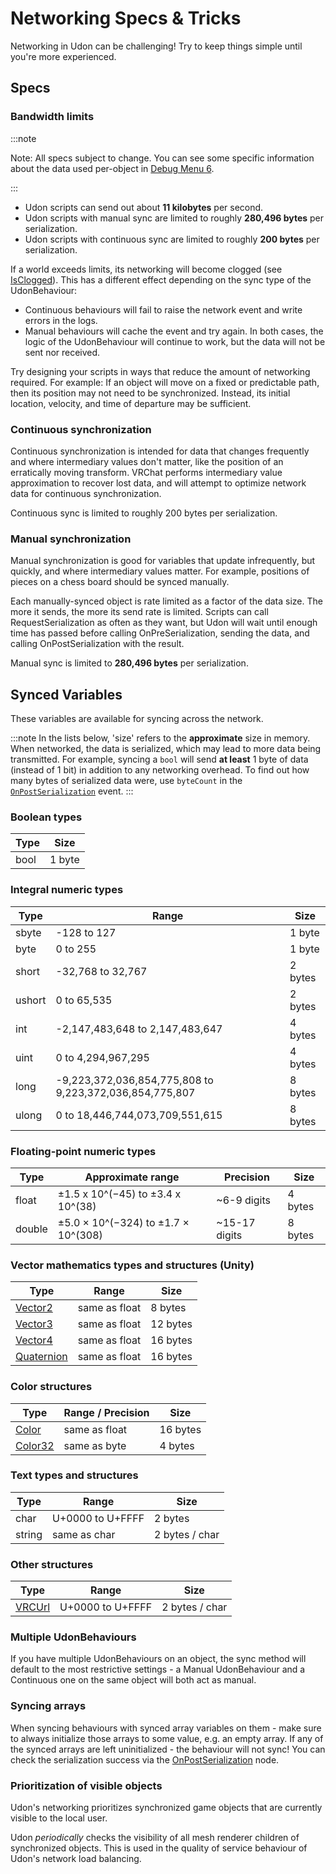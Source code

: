 # Networking Specs & Tricks

Networking in Udon can be challenging! Try to keep things simple until you're more experienced.

## Specs
### Bandwidth limits

:::note

Note: All specs subject to change. You can see some specific information about the data used per-object in [Debug Menu 6](/worlds/udon/world-debug-views/#debug-menu-6).

:::

- Udon scripts can send out about **11 kilobytes** per second.
- Udon scripts with manual sync are limited to roughly **280,496 bytes** per serialization.
- Udon scripts with continuous sync are limited to roughly **200 bytes** per serialization.

If a world exceeds limits, its networking will become clogged (see [IsClogged](/worlds/udon/networking/network-components/#networking-properties)). This has a different effect depending on the sync type of the UdonBehaviour:
* Continuous behaviours will fail to raise the network event and write errors in the logs.
* Manual behaviours will cache the event and try again. 
In both cases, the logic of the UdonBehaviour will continue to work, but the data will not be sent nor received.

Try designing your scripts in ways that reduce the amount of networking required. For example: If an object will move on a fixed or predictable path, then its position may not need to be synchronized. Instead, its initial location, velocity, and time of departure may be sufficient.

### Continuous synchronization

Continuous synchronization is intended for data that changes frequently and where intermediary values don't matter, like the position of an erratically moving transform. VRChat performs intermediary value approximation to recover lost data, and will attempt to optimize network data for continuous synchronization.

Continuous sync is limited to roughly 200 bytes per serialization.

### Manual synchronization

Manual synchronization is good for variables that update infrequently, but quickly, and where intermediary values matter. For example, positions of pieces on a chess board should be synced manually.

Each manually-synced object is rate limited as a factor of the data size. The more it sends, the more its send rate is limited. Scripts can call RequestSerialization as often as they want, but Udon will wait until enough time has passed before calling OnPreSerialization, sending the data, and calling OnPostSerialization with the result.

Manual sync is limited to **280,496 bytes** per serialization.

## Synced Variables
These variables are available for syncing across the network.

:::note
In the lists below, 'size' refers to the **approximate** size in memory. When networked, the data is serialized, which may lead to more data being transmitted. For example, syncing a `bool` will send **at least** 1 byte of data (instead of 1 bit) in addition to any networking overhead.
To find out how many bytes of serialized data were, use `byteCount` in the [`OnPostSerialization`](/worlds/udon/networking/network-components/#onpostserialization) event.
:::

### Boolean  types
| Type | Size    |
| ---- | ------- |
| bool | 1 byte  |
### Integral numeric types
| Type   | Range                           | Size    |
|--------|---------------------------------|---------|
| sbyte  | -128 to 127                     | 1 byte  |
| byte   | 0 to 255                        | 1 byte  |
| short  | -32,768 to 32,767               | 2 bytes |
| ushort | 0 to 65,535                     | 2 bytes |
| int    | -2,147,483,648 to 2,147,483,647 | 4 bytes |
| uint   | 0 to 4,294,967,295              | 4 bytes |
| long   | -9,223,372,036,854,775,808 to 9,223,372,036,854,775,807 | 8 bytes |
| ulong  | 0 to 18,446,744,073,709,551,615 | 8 bytes |
### Floating-point numeric types
| Type   | Approximate range             | Precision     | Size    |
|--------|-------------------------------|---------------|---------|
| float  | ±1.5 x 10^(−45) to ±3.4 x 10^(38)   | ~6-9 digits   | 4 bytes |
| double | ±5.0 × 10^(−324) to ±1.7 × 10^(308) | ~15-17 digits | 8 bytes |
### Vector mathematics types and structures (Unity)
| Type        | Range         | Size     |
|-------------|---------------|----------|
| [Vector2](https://docs.unity3d.com/ScriptReference/Vector2.html)   | same as float | 8 bytes  |
| [Vector3](https://docs.unity3d.com/ScriptReference/Vector3.html)   | same as float | 12 bytes  |
| [Vector4](https://docs.unity3d.com/ScriptReference/Vector4.html)   | same as float | 16 bytes |
| [Quaternion](https://docs.unity3d.com/ScriptReference/Quaternion.html)| same as float | 16 bytes  |
### Color structures
| Type     | Range / Precision | Size    |
|----------|-------------------|---------|
| [Color](https://docs.unity3d.com/ScriptReference/Color.html)  | same as float     | 16 bytes |
| [Color32](https://docs.unity3d.com/ScriptReference/Color32.html)| same as byte      | 4 bytes |
### Text types and structures
| Type   | Range            | Size           |
|--------|------------------|----------------|
| char   | U+0000 to U+FFFF | 2 bytes        |
| string | same as char     | 2 bytes / char |
### Other structures
| Type   | Range            | Size           |
|--------|------------------|----------------|
| [VRCUrl](#vrcurl) | U+0000 to U+FFFF | 2 bytes / char |


### Multiple UdonBehaviours


If you have multiple UdonBehaviours on an object, the sync method will default to the most restrictive settings - a Manual UdonBehaviour and a Continuous one on the same object will both act as manual.

### Syncing arrays


When syncing behaviours with synced array variables on them - make sure to always initialize those arrays to some value, e.g. an empty array. If any of the synced arrays are left uninitialized - the behaviour will not sync! You can check the serialization success via the [OnPostSerialization](/worlds/udon/networking/network-components#onpostserialization) node.



### Prioritization of visible objects

Udon's networking prioritizes synchronized game objects that are currently visible to the local user.

Udon *periodically* checks the visibility of all mesh renderer children of synchronized objects. This is used in the quality of service behaviour of Udon's network load balancing.